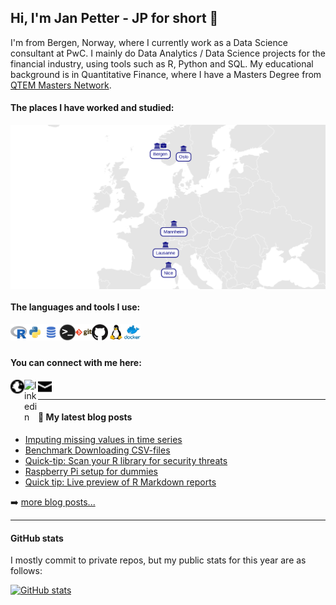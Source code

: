## Hi, I'm Jan Petter - JP for short 👋

I'm from Bergen, Norway, where I currently work as a Data Science consultant at PwC. I mainly do Data Analytics / Data Science projects for the financial industry, using tools such as R, Python and SQL. My educational background is in Quantitative Finance, where I have a Masters Degree from [QTEM Masters Network](https://www.qtem.org/). 


#### The places I have worked and studied:

[<img align="center" src="https://raw.githubusercontent.com/jpiversen/places_lived/main/cities_lived.png" />][website]




#### The languages and tools I use:

[<img align="left" alt="R" width="26px" src="https://raw.githubusercontent.com/github/explore/80688e429a7d4ef2fca1e82350fe8e3517d3494d/topics/r/r.png" />][website]
[<img align="left" alt="Python" width="26px" src="https://raw.githubusercontent.com/github/explore/80688e429a7d4ef2fca1e82350fe8e3517d3494d/topics/python/python.png" />][website]
[<img align="left" alt="SQL" width="26px" src="https://raw.githubusercontent.com/github/explore/80688e429a7d4ef2fca1e82350fe8e3517d3494d/topics/sql/sql.png" />][website]
[<img align="left" alt="Terminal" width="26px" src="https://raw.githubusercontent.com/github/explore/80688e429a7d4ef2fca1e82350fe8e3517d3494d/topics/terminal/terminal.png" />][website]
[<img align="left" alt="Git" width="26px" src="https://raw.githubusercontent.com/github/explore/80688e429a7d4ef2fca1e82350fe8e3517d3494d/topics/git/git.png" />][website]
[<img align="left" alt="GitHub" width="26px" src="https://raw.githubusercontent.com/github/explore/78df643247d429f6cc873026c0622819ad797942/topics/github/github.png" />][website]
[<img align="left" alt="Docker" width="26px" src="https://raw.githubusercontent.com/github/explore/80688e429a7d4ef2fca1e82350fe8e3517d3494d/topics/linux/linux.png" />][website]
[<img align="left" alt="Docker" width="26px" src="https://raw.githubusercontent.com/github/explore/80688e429a7d4ef2fca1e82350fe8e3517d3494d/topics/docker/docker.png" />][website]



<br />
<br />

#### You can connect with me here:

[<img align="left" alt="webpage" width="22px" src="https://raw.githubusercontent.com/iconic/open-iconic/master/svg/globe.svg" />][website]

[<img align="left" alt="linkedin" width="22px" src="https://cdn.jsdelivr.net/npm/simple-icons@v3/icons/linkedin.svg" />][linkedin]

[<img align="left" alt="webpage" width="22px" src="https://raw.githubusercontent.com/iconic/open-iconic/master/svg/envelope-closed.svg" />][mail]

<br />



---

#### 📕 My latest blog posts

<!-- BLOG-POST-LIST:START -->
- [Imputing missing values in time series](https://jpiversen.com/post/imputing-missing-values-in-time-series/)
- [Benchmark Downloading CSV-files](https://jpiversen.com/post/benchmark-downloading-csv-files/)
- [Quick-tip: Scan your R library for security threats](https://jpiversen.com/post/quick-tip-scan-your-r-library-for-security-threats/)
- [Raspberry Pi setup for dummies](https://jpiversen.com/post/raspberry-pi-setup-for-dummies/)
- [Quick tip: Live preview of R Markdown reports](https://jpiversen.com/post/quick-tip-live-preview-of-r-markdown-reports/)
<!-- BLOG-POST-LIST:END -->

➡️ [more blog posts...][website]

---

#### GitHub stats

I mostly commit to private repos, but my public stats for this year are as follows: 

[![GitHub stats](https://github-readme-stats.vercel.app/api?username=jpiversen&hide_border=true&hide_title=true)](https://github.com/anuraghazra/github-readme-stats)



[website]: https://www.jpiversen.com
[linkedin]: https://www.linkedin.com/in/jpiversen/
[mail]: mailto:jan.p.iversen@gmail.com

